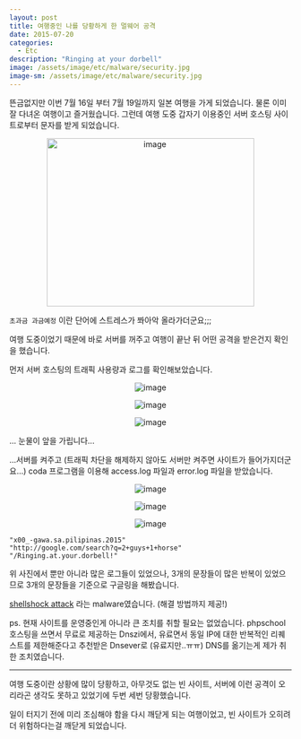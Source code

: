 ```yaml
---
layout: post
title: 여행중인 나를 당황하게 한 멀웨어 공격
date: 2015-07-20
categories:
  - Etc
description: "Ringing at your dorbell"
image: /assets/image/etc/malware/security.jpg
image-sm: /assets/image/etc/malware/security.jpg
---
```

뜬금없지만 이번 7월 16일 부터 7월 19일까지 일본 여행을 가게 되었습니다. 물론 이미 잘 다녀온 여행이고 즐거웠습니다.
그런데 여행 도중 갑자기 이용중인 서버 호스팅 사이트로부터 문자를 받게 되었습니다.

<figure style="text-align: center;">
    <img src="/assets/image/etc/malware/message.png" alt="image" style="width:370px; height: 300px;" />
</figure>

`초과금 과금예정` 이란 단어에 스트레스가 쫘아악 올라가더군요;;;  

여행 도중이었기 때문에 바로 서버를 꺼주고 여행이 끝난 뒤 어떤 공격을 받은건지 확인을 했습니다.

먼저 서버 호스팅의 트래픽 사용량과 로그를 확인해보았습니다.

<figure style="text-align: center;">
    <img src="/assets/image/etc/malware/traffic1.png" alt="image" />
</figure>

<figure style="text-align: center;">
    <img src="/assets/image/etc/malware/traffic2.png" alt="image" />
</figure>

<figure style="text-align: center;">
    <img src="/assets/image/etc/malware/traffic3.png" alt="image" />
</figure>

... 눈물이 앞을 가립니다...

...서버를 켜주고 (트래픽 차단을 해제하지 않아도 서버만 켜주면 사이트가 들어가지더군요...) coda 프로그램을 이용해 access.log 파일과 error.log 파일을 받았습니다.

<figure style="text-align: center;">
    <img src="/assets/image/etc/malware/log1.png" alt="image" />
</figure>

<figure style="text-align: center;">
    <img src="/assets/image/etc/malware/log2.png" alt="image" />
</figure>

<figure style="text-align: center;">
    <img src="/assets/image/etc/malware/log3.png" alt="image" />
</figure>

~~~
"x00_-gawa.sa.pilipinas.2015"
"http://google.com/search?q=2+guys+1+horse"
"/Ringing.at.your.dorbell!"
~~~

위 사진에서 뿐만 아니라 많은 로그들이 있었으나, 3개의 문장들이 많은 반복이 있었으므로 3개의 문장들을 기준으로 구글링을 해봤습니다.

[shellshock attack](http://www.skepticism.us/2015/05/13/) 라는 malware였습니다. (해결 방법까지 제공!)

ps. 현재 사이트를 운영중인게 아니라 큰 조치를 취할 필요는 없었습니다.
phpschool 호스팅을 쓰면서 무료로 제공하는 Dnszi에서, 유료면서 동일 IP에 대한 반복적인 리퀘스트를 제한해준다고 추천받은 Dnsever로 (유료지만..ㅠㅠ)
DNS를 옮기는게 제가 취한 조치였습니다.

---

여행 도중이란 상황에 많이 당황하고, 아무것도 없는 빈 사이트, 서버에 이런 공격이 오리라곤 생각도 못하고 있었기에 두번 세번 당황했습니다.  

일이 터지기 전에 미리 조심해야 함을 다시 깨닫게 되는 여행이었고, 빈 사이트가 오히려 더 위험하다는걸 깨닫게 되었습니다.
